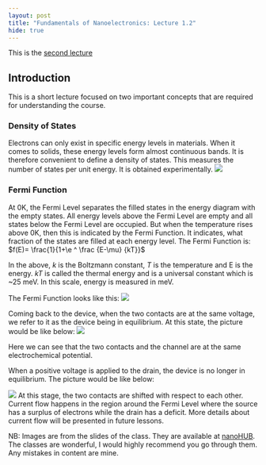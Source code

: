 ```yaml
---
layout: post
title: "Fundamentals of Nanoelectronics: Lecture 1.2"
hide: true
---
```


This is the [second lecture](https://www.youtube.com/watch?v=MysNlmHtonc)

## Introduction

This is a short lecture focused on two important concepts that are required for understanding the
course.

### Density of States
Electrons can only exist in specific energy levels in materials. When it comes to solids, these
energy levels form almost continuous bands. It is therefore convenient to define a density of
states. This measures the number of states per unit energy. It is obtained experimentally.
![](/fon/images/fon-l1-2/density-of-states.png)

### Fermi Function
At 0K, the Fermi Level separates the filled states in the energy diagram with the empty states.
All energy levels above the Fermi Level are empty and all states below the Fermi Level are
occupied. But when the temperature rises above 0K, then this is indicated by the Fermi Function.
It indicates, what fraction of the states are filled at each energy level. The Fermi Function is:
$f(E)= \frac{1}{1+\e ^ \frac {E-\mu} {kT}}$

In the above, $k$ is the Boltzmann constant, $T$ is the temperature and E is the energy. $kT$ is
called the thermal energy and is a universal constant which is ~25 meV. In this scale, energy is
measured in meV.

The Fermi Function looks like this:
![](/fon/images/fon-l1-1/fermi-function.png)

Coming back to the device, when the two contacts are at the same voltage, we refer to it as the
device being in equilibrium.
At this state, the picture would be like below:
![](/fon/images/fon-l1-2/equilibrium-levels.png)

Here we can see that the two contacts and the channel are at the same electrochemical potential. 

When a positive voltage is applied to the drain, the device is no longer in equilibrium. The
picture would be like below:

![](/fon/images/fon-l1-2/nonequilibrium-levels.png)
At this stage, the two contacts are shifted with respect to each other. Current flow happens in
the region around the Fermi Level where the source has a surplus of electrons while the drain
has a deficit. More details about current flow will be presented in future lessons. 

NB: Images are from the slides of the class. They are available at [nanoHUB](https://nanohub.org/courses/FON1). The classes are wonderful, I would highly recommend you go through them. Any
mistakes in content are mine.